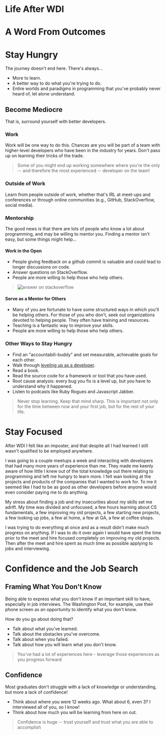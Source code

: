 # Life After WDI

# A Word From Outcomes

# Stay Hungry

The journey doesn't end here. There's always...
* More to learn.
* A better way to do what you're trying to do.
* Entire worlds and paradigms in programming that you've probably never heard of, let alone understand.

## Become Mediocre

That is, surround yourself with better developers.

### Work

Work will be one way to do this. Chances are you will be part of a team with higher-level developers who have been in the industry for years. Don't pass up on learning their tricks of the trade.

> Some of you might end up working somewhere where you're the only -- and therefore the most experienced -- developer on the team!

### Outside of Work

Learn from people outside of work, whether that's IRL at meet-ups and conferences or through online communities (e.g., GitHub, StackOverflow, social media).

### Mentorship

The good news is that there are lots of people who know a lot about programming, and may be willing to mentor you. Finding a mentor isn't easy, but some things might help...

#### Work in the Open

* People giving feedback on a github commit is valuable and could lead to longer discussions on code.
* Answer questions on StackOverflow.
* People are more willing to help those who help others.

> ![answer on stackoverflow](https://pbs.twimg.com/media/CpC4vBUVIAA2_PB.jpg)

#### Serve as a Mentor for Others

* Many of you are fortunate to have some structured ways in which you'll be helping others. For those of you who don't, seek out organizations devoted to helping people. They often have training and resources.
* Teaching is a fantastic way to improve your skills.
* People are more willing to help those who help others.


### Other Ways to Stay Hungry

* Find an "accountabili-buddy" and set measurable, achievable goals for each other.
* Walk through [leveling up as a developer](http://jasonrudolph.com/blog/2011/08/09/programming-achievements-how-to-level-up-as-a-developer/).
* Read a book.
* Read the source code for a framework or tool that you have used.
* Root cause analysis: every bug you fix is a level up, but you have to understand why it happened.
* Listen to podcasts like Ruby Rogues and Javascript Jabber.

> Never stop learning. Keep that mind sharp. This is important not only for the time between now and your first job, but for the rest of your life.

# Stay Focused

After WDI I felt like an imposter, and that despite all I had learned I still wasn't qualified to be employed anywhere.

I was going to a couple meetups a week and interacting with developers that had many more years of experience than me. They made me keenly aware of how little I knew out of the total knowledge out there relating to programming and left me  hungry to learn more. I felt wan looking at the projects and products of the companies that I wanted to work for. To me it seemed like I had to be as good as other developers before anyone would even consider paying me to do anything.

My stress about finding a job and my insecurities about my skills set me adrift. My time was divided and unfocused, a few hours learning about CS fundamentals, a few improving my old projects, a few starting new projects, a few looking up jobs, a few at home, a few at GA, a few at coffee shops.

I was trying to do everything at once and as a result didn't make much progress on anything. If I was to do it over again I would have spent the time prior to the meet and hire focused completely on improving my old projects. Then after the meet and hire spent as much time as possible applying to jobs and interviewing.


# Confidence and the Job Search

## Framing What You Don't Know

Being able to express what you don't know if an important skill to have, especially in job interviews. The Washington Post, for example, use their phone screen as an opportunity to identify what you don't know.

How do you go about doing that?
* Talk about what you've learned.
* Talk about the obstacles you've overcome.
* Talk about when you failed.
* Talk about how you will learn what you don't know.

> You've had a lot of experiences here - leverage those experiences as you progress forward

## Confidence

Most graduates don't struggle with a lack of knowledge or understanding, but more a lack of confidence!
* Think about where you were 12 weeks ago. What about 6, even 3? I interviewed all of you, so I know!
* Think about how much you will be learning from here on out.

> Confidence is huge -- trust yourself and trust what you are able to accomplish
